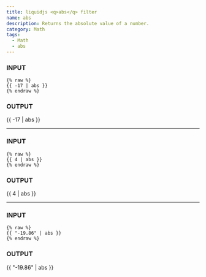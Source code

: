 ```yaml
---
title: liquidjs <q>abs</q> filter
name: abs
description: Returns the absolute value of a number.
category: Math
tags:
  - Math
  - abs
---
```


### INPUT
```liquid
{% raw %}
{{ -17 | abs }}
{% endraw %}
```

### OUTPUT
{{ -17 | abs }}
<!-- Output: 17 -->

---

### INPUT
```liquid
{% raw %}
{{ 4 | abs }}
{% endraw %}
```

### OUTPUT
{{ 4 | abs }}
<!-- Output: 4 -->

---

### INPUT
```liquid
{% raw %}
{{ "-19.86" | abs }}
{% endraw %}
```

### OUTPUT
{{ "-19.86" | abs }}
<!-- Output: 19.86 -->
